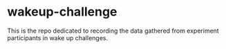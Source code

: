# wakeup-challenge
This is the repo dedicated to recording the data gathered from experiment participants in wake up challenges.
